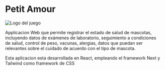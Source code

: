 # Petit Amour

<image
  src="/public/assets/petit-amour.jpg"
  alt="Logo del juego"
  caption="Logo del juego">

Applicacion Web que permite registrar el estado de salud de mascotas, incluyendo datos de exámenes de laboratorio, seguimiento a condiciones de salud, control de peso, vacunas, alergias, datos que puedan ser relevantes sobre el cuidado de acuerdo con el tipo de mascota.

Esta aplicacion esta desarrollada en React, empleando el framework Next y Tailwind como framework de CSS
